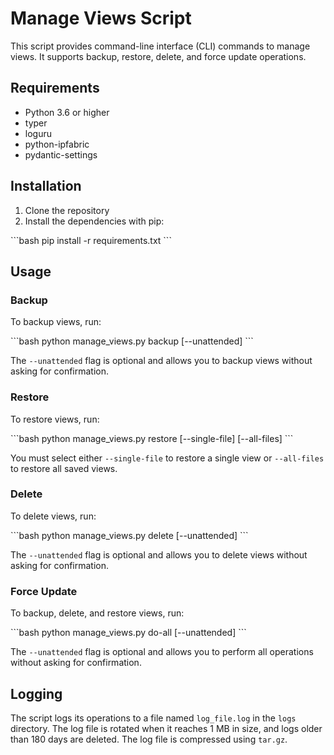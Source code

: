 # Manage Views Script

This script provides command-line interface (CLI) commands to manage views. It supports backup, restore, delete, and force update operations.

## Requirements

- Python 3.6 or higher
- typer
- loguru
- python-ipfabric
- pydantic-settings

## Installation

1. Clone the repository
2. Install the dependencies with pip:

\```bash
pip install -r requirements.txt
\```

## Usage

### Backup

To backup views, run:

\```bash
python manage_views.py backup [--unattended]
\```

The `--unattended` flag is optional and allows you to backup views without asking for confirmation.

### Restore

To restore views, run:

\```bash
python manage_views.py restore [--single-file] [--all-files]
\```

You must select either `--single-file` to restore a single view or `--all-files` to restore all saved views.

### Delete

To delete views, run:

\```bash
python manage_views.py delete [--unattended]
\```

The `--unattended` flag is optional and allows you to delete views without asking for confirmation.

### Force Update

To backup, delete, and restore views, run:

\```bash
python manage_views.py do-all [--unattended]
\```

The `--unattended` flag is optional and allows you to perform all operations without asking for confirmation.

## Logging

The script logs its operations to a file named `log_file.log` in the `logs` directory. The log file is rotated when it reaches 1 MB in size, and logs older than 180 days are deleted. The log file is compressed using `tar.gz`.